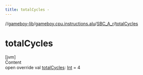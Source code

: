 ```yaml
---
title: totalCycles -
---
```

//[gameboy-lib](../../index.md)/[gameboy.cpu.instructions.alu](../index.md)/[SBC_A_r](index.md)/[totalCycles](total-cycles.md)



# totalCycles  
[jvm]  
Content  
open override val [totalCycles](total-cycles.md): [Int](https://kotlinlang.org/api/latest/jvm/stdlib/kotlin/-int/index.html) = 4  



